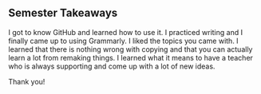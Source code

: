 ## Semester Takeaways

I got to know GitHub and learned how to use it.
I practiced writing and I finally came up to using Grammarly.
I liked the topics you came with.
I learned that there is nothing wrong with copying and that you can actually learn a lot from remaking things.
I learned what it means to have a teacher who is always supporting and come up with a lot of new ideas.

Thank you!
